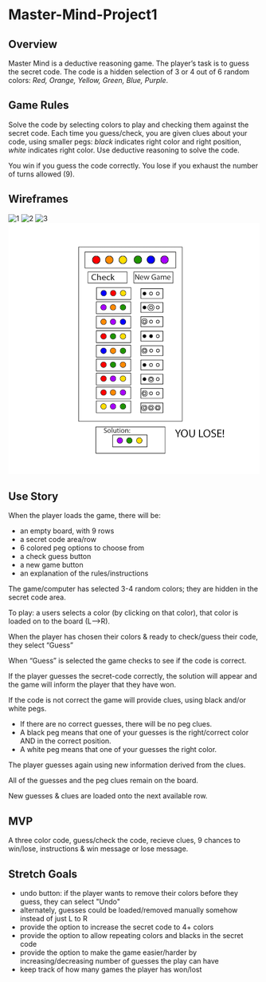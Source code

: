 # **Master-Mind-Project1**
## **Overview**
Master Mind is a deductive reasoning game.
The player’s task is to guess the secret code.
The code is a hidden selection of 3 or 4 out of 6 random colors: *Red, Orange, Yellow, Green, Blue, Purple*.
## **Game Rules**
Solve the code by selecting colors to play and checking them against the secret code. 
Each time you guess/check, you are given clues about your code, using smaller pegs: *black* indicates right color and right position, *white* indicates right color. Use deductive reasoning to solve the code.

You win if you guess the code correctly.
You lose if you exhaust the number of turns allowed (9). 

## **Wireframes**
![1](assets/state1.png)
![2](assets/state2.png)
![3](assets/state3.png)
![4](assets/state4.png)
## **Use Story**
When the player loads the game, there will be:
- an empty board, with 9 rows 
- a secret code area/row 
- 6 colored peg options to choose from 
- a check guess button
- a new game button 
- an explanation of the rules/instructions  

The game/computer has selected 3-4 random colors; they are hidden in the secret code area.

To play: a users selects a color (by clicking on that color), that color is loaded on to the board (L—>R). 

When the player has chosen their colors & ready to check/guess their code, they select “Guess”

When “Guess” is selected the game checks to see if the code is correct. 

If the player guesses the secret-code correctly, the solution will appear and the game will inform the player that they have won. 

If the code is not correct the game will provide clues, using black and/or white pegs.
- If there are no correct guesses, there will be no peg clues. 
- A black peg means that one of your guesses is the right/correct color AND in the correct position.
- A white peg means that one of your guesses the right color. 

The player guesses again using new information derived from the clues.

All of the guesses and the peg clues remain on the board.

New guesses & clues are loaded onto the next available row. 

## **MVP**
A three color code, guess/check the code, recieve clues, 9 chances to win/lose, instructions & win message or lose message. 
## **Stretch Goals** 
- undo button: if the player wants to remove their colors before they guess, they can select "Undo"
- alternately, guesses could be loaded/removed manually somehow instead of just L to R 
- provide the option to increase the secret code to 4+ colors
- provide the option to allow repeating colors and blacks in the secret code
- provide the option to make the game easier/harder by increasing/decreasing number of guesses the play can have
- keep track of how many games the player has won/lost

